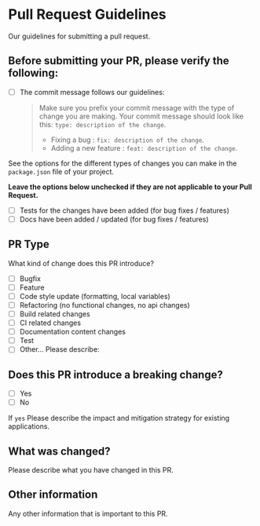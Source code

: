 # Pull Request Guidelines

Our guidelines for submitting a pull request.

## Before submitting your PR, please verify the following:

-   [ ] The commit message follows our guidelines:

    > Make sure you prefix your commit message with the type of change you are making. Your commit message should look like this: `type: description of the change`.
    >
    > -   Fixing a bug : `fix: description of the change`.
    > -   Adding a new feature : `feat: description of the change`.

See the options for the different types of changes you can make in the `package.json` file of your project.

**Leave the options below unchecked if they are not applicable to your Pull Request.**

-   [ ] Tests for the changes have been added (for bug fixes / features)
-   [ ] Docs have been added / updated (for bug fixes / features)

## PR Type

What kind of change does this PR introduce?

<!-- Please check the one that applies to this PR using "x". -->

-   [ ] Bugfix
-   [ ] Feature
-   [ ] Code style update (formatting, local variables)
-   [ ] Refactoring (no functional changes, no api changes)
-   [ ] Build related changes
-   [ ] CI related changes
-   [ ] Documentation content changes
-   [ ] Test
-   [ ] Other... Please describe:

## Does this PR introduce a breaking change?

-   [ ] Yes
-   [ ] No

If `yes` Please describe the impact and mitigation strategy for existing applications.

## What was changed?

Please describe what you have changed in this PR.

## Other information

Any other information that is important to this PR.
